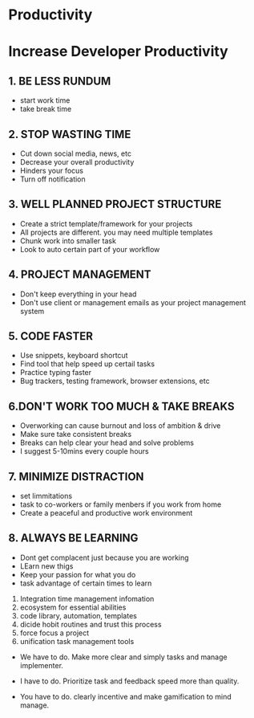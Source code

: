 # Productivity

# Increase Developer Productivity<!--{{{-->

## 1. BE LESS RUNDUM

- start work time
- take break time

## 2. STOP WASTING TIME

- Cut down social media, news, etc
- Decrease your overall productivity
- Hinders your focus
- Turn off notification

## 3. WELL PLANNED PROJECT STRUCTURE

- Create a strict template/framework for your projects
- All projects are different. you may need multiple templates
- Chunk work into smaller task
- Look to auto certain part of your workflow

## 4. PROJECT MANAGEMENT

- Don't keep everything in your head
- Don't use client or management emails as your project management system

## 5. CODE FASTER

- Use snippets, keyboard shortcut
- Find tool that help speed up certail tasks
- Practice typing faster
- Bug trackers, testing framework, browser extensions, etc

## 6.DON'T WORK TOO MUCH & TAKE BREAKS

- Overworking can cause burnout and loss of ambition & drive
- Make sure take consistent breaks
- Breaks can help clear your head and solve problems
- I suggest 5-10mins every couple hours

## 7. MINIMIZE DISTRACTION

- set limmitations
- task to co-workers or family menbers if you work from home
- Create a peaceful and productive work environment

## 8. ALWAYS BE LEARNING

- Dont get complacent just because you are working
- LEarn new thigs
- Keep your passion for what you do
- task advantage of certain times to learn
<!--}}}-->

1. Integration time management infomation
2. ecosystem for essential abilities
3. code library, automation, templates
4. dicide hobit routines and trust this process
5. force focus a project
6. unification task management tools

- We have to do.
  Make more clear and simply tasks and manage implementer.

- I have to do.
  Prioritize task and feedback speed more than quality.

- You have to do.
  clearly incentive and make gamification to mind manage.<!--}}}-->
